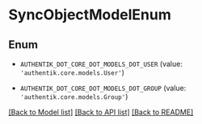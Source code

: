 # SyncObjectModelEnum


## Enum

* `AUTHENTIK_DOT_CORE_DOT_MODELS_DOT_USER` (value: `'authentik.core.models.User'`)

* `AUTHENTIK_DOT_CORE_DOT_MODELS_DOT_GROUP` (value: `'authentik.core.models.Group'`)

[[Back to Model list]](../README.md#documentation-for-models) [[Back to API list]](../README.md#documentation-for-api-endpoints) [[Back to README]](../README.md)


